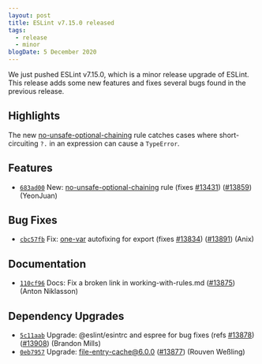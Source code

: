 ```yaml
---
layout: post
title: ESLint v7.15.0 released
tags:
  - release
  - minor
blogDate: 5 December 2020
---
```


We just pushed ESLint v7.15.0, which is a minor release upgrade of ESLint. This release adds some new features and fixes several bugs found in the previous release.

## Highlights

The new [no-unsafe-optional-chaining](/docs/rules/no-unsafe-optional-chaining) rule catches cases where short-circuiting `?.` in an expression can cause a `TypeError`.

## Features


* [`683ad00`](https://github.com/eslint/eslint/commit/683ad00c41e1ae4d889deff82b2a94318e8c2129) New: [no-unsafe-optional-chaining](/docs/rules/no-unsafe-optional-chaining) rule (fixes [#13431](https://github.com/eslint/eslint/issues/13431)) ([#13859](https://github.com/eslint/eslint/issues/13859)) (YeonJuan)






## Bug Fixes


* [`cbc57fb`](https://github.com/eslint/eslint/commit/cbc57fb7d07c00663ed5781f5e6bc8f534cc2d76) Fix: [one-var](/docs/rules/one-var) autofixing for export (fixes [#13834](https://github.com/eslint/eslint/issues/13834)) ([#13891](https://github.com/eslint/eslint/issues/13891)) (Anix)




## Documentation


* [`110cf96`](https://github.com/eslint/eslint/commit/110cf962d05625a8a1bf7b5f4ec2194db150eb32) Docs: Fix a broken link in working-with-rules.md ([#13875](https://github.com/eslint/eslint/issues/13875)) (Anton Niklasson)




## Dependency Upgrades


* [`5c11aab`](https://github.com/eslint/eslint/commit/5c11aabbe8249aeb8cad29bc6a33fc20c8c683ef) Upgrade: @eslint/esintrc and espree for bug fixes (refs [#13878](https://github.com/eslint/eslint/issues/13878)) ([#13908](https://github.com/eslint/eslint/issues/13908)) (Brandon Mills)
* [`0eb7957`](https://github.com/eslint/eslint/commit/0eb7957e27fd521317bd5c8479ce7abc1399169c) Upgrade: file-entry-cache@6.0.0 ([#13877](https://github.com/eslint/eslint/issues/13877)) (Rouven Weßling)
